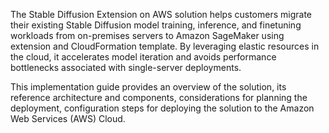 The Stable Diffusion Extension on AWS solution helps customers migrate their existing Stable Diffusion model training, inference, and finetuning workloads from on-premises servers to Amazon SageMaker using extension and CloudFormation template. By leveraging elastic resources in the cloud, it accelerates model iteration and avoids performance bottlenecks associated with single-server deployments.

This implementation guide provides an overview of the solution, its reference architecture and components, considerations for planning the deployment, configuration steps for deploying the solution to the Amazon Web Services (AWS) Cloud. 



